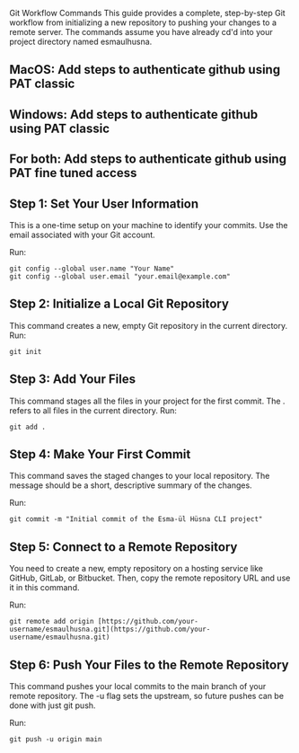 Git Workflow Commands
This guide provides a complete, step-by-step Git workflow from initializing a new repository to pushing your changes to a remote server. The commands assume you have already cd'd into your project directory named esmaulhusna.


## MacOS: Add steps to authenticate github using PAT classic


## Windows: Add steps to authenticate github using PAT classic

## For both: Add steps to authenticate github using PAT fine tuned access

## Step 1: Set Your User Information
This is a one-time setup on your machine to identify your commits. Use the email associated with your Git account.

Run:
```
git config --global user.name "Your Name"
git config --global user.email "your.email@example.com"
```

## Step 2: Initialize a Local Git Repository
This command creates a new, empty Git repository in the current directory.
Run:
```
git init
```

## Step 3: Add Your Files
This command stages all the files in your project for the first commit. The . refers to all files in the current directory.
Run:
```
git add .
```

## Step 4: Make Your First Commit
This command saves the staged changes to your local repository. The message should be a short, descriptive summary of the changes.

Run:
```
git commit -m "Initial commit of the Esma-ül Hüsna CLI project"
```

## Step 5: Connect to a Remote Repository
You need to create a new, empty repository on a hosting service like GitHub, GitLab, or Bitbucket. Then, copy the remote repository URL and use it in this command.

Run:
```
git remote add origin [https://github.com/your-username/esmaulhusna.git](https://github.com/your-username/esmaulhusna.git)
```
## Step 6: Push Your Files to the Remote Repository
This command pushes your local commits to the main branch of your remote repository. The -u flag sets the upstream, so future pushes can be done with just git push.

Run:
```
git push -u origin main
```
